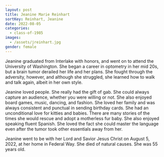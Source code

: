 ```yaml
---
layout: post
title: Jeanine Marie Reinhart
sortKey: Reinhart, Jeanine
date: 2022-08-05
categories:
  - class-of-1985
images:
  - /assets/jreinhart.jpg
gender: female
---
```

Jeanine graduated from Interlake with honors, and went on to attend the University of Washington. She began a career in optometry in her mid 20s, but a brain tumor derailed her life and her plans. She fought through the adversity, however, and although she struggled, she learned how to walk and talk again, albeit in her own style.

Jeanine loved people. She really had the gift of gab. She could always capture an audience, whether you were willing or not. She also enjoyed board games, music, dancing, and fashion. She loved her family and was always consistent and punctual in sending birthday cards. She had an unconditional love for kitties and babies. There are many stories of the times she would rescue and adopt a motherless fur baby. She also enjoyed speaking fluent Spanish. She loved the fact she could master the language even after the tumor took other essentials away from her. 

Jeanine went to be with her Lord and Savior Jesus Christ on August 5, 2022, at her home in Federal Way. She died of natural causes. She was 55 years old.